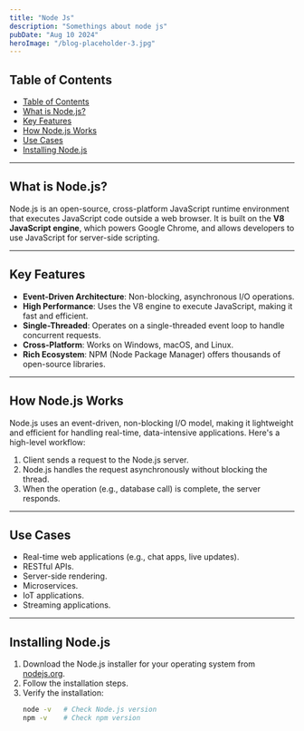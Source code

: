 ```yaml
---
title: "Node Js"
description: "Somethings about node js"
pubDate: "Aug 10 2024"
heroImage: "/blog-placeholder-3.jpg"
---
```


## Table of Contents

- [Table of Contents](#table-of-contents)
- [What is Node.js?](#what-is-nodejs)
- [Key Features](#key-features)
- [How Node.js Works](#how-nodejs-works)
- [Use Cases](#use-cases)
- [Installing Node.js](#installing-nodejs)

---

## What is Node.js?

Node.js is an open-source, cross-platform JavaScript runtime environment that executes JavaScript code outside a web browser. It is built on the **V8 JavaScript engine**, which powers Google Chrome, and allows developers to use JavaScript for server-side scripting.

---

## Key Features

- **Event-Driven Architecture**: Non-blocking, asynchronous I/O operations.
- **High Performance**: Uses the V8 engine to execute JavaScript, making it fast and efficient.
- **Single-Threaded**: Operates on a single-threaded event loop to handle concurrent requests.
- **Cross-Platform**: Works on Windows, macOS, and Linux.
- **Rich Ecosystem**: NPM (Node Package Manager) offers thousands of open-source libraries.

---

## How Node.js Works

Node.js uses an event-driven, non-blocking I/O model, making it lightweight and efficient for handling real-time, data-intensive applications. Here's a high-level workflow:

1. Client sends a request to the Node.js server.
2. Node.js handles the request asynchronously without blocking the thread.
3. When the operation (e.g., database call) is complete, the server responds.

---

## Use Cases

- Real-time web applications (e.g., chat apps, live updates).
- RESTful APIs.
- Server-side rendering.
- Microservices.
- IoT applications.
- Streaming applications.

---

## Installing Node.js

1. Download the Node.js installer for your operating system from [nodejs.org](https://nodejs.org).
2. Follow the installation steps.
3. Verify the installation:
   ```bash
   node -v   # Check Node.js version
   npm -v    # Check npm version
   ```
